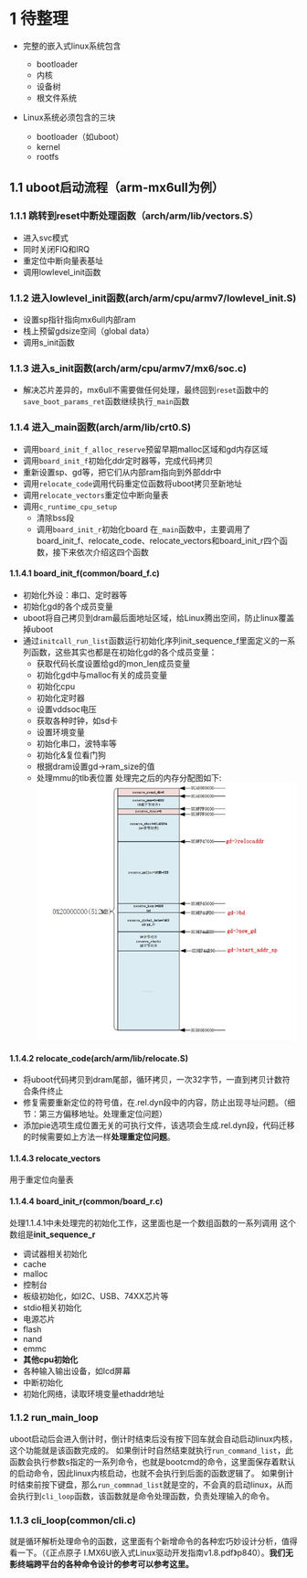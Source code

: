 # 1 待整理
* 完整的嵌入式linux系统包含
  * bootloader
  * 内核
  * 设备树
  * 根文件系统

* Linux系统必须包含的三块
  * bootloader（如uboot）
  * kernel
  * rootfs

## 1.1 uboot启动流程（arm-mx6ull为例）
### 1.1.1 跳转到reset中断处理函数（arch/arm/lib/vectors.S）
   * 进入svc模式
   * 同时关闭FIQ和IRQ
   * 重定位中断向量表基址
   * 调用lowlevel_init函数
### 1.1.2 进入lowlevel_init函数(arch/arm/cpu/armv7/lowlevel_init.S)
   * 设置sp指针指向mx6ull内部ram
   * 栈上预留gdsize空间（global data）
   * 调用s_init函数
### 1.1.3 进入s_init函数(arch/arm/cpu/armv7/mx6/soc.c)
   * 解决芯片差异的，mx6ull不需要做任何处理，最终回到```reset```函数中的```save_boot_params_ret```函数继续执行```_main```函数
### 1.1.4 进入_main函数(arch/arm/lib/crt0.S)
   * 调用```board_init_f_alloc_reserve```预留早期malloc区域和gd内存区域
   * 调用```board_init_f```初始化ddr定时器等，完成代码拷贝
   * 重新设置sp、gd等，把它们从内部ram指向到外部ddr中
   * 调用```relocate_code```调用代码重定位函数将uboot拷贝至新地址
   * 调用```relocate_vectors```重定位中断向量表
   * 调用```c_runtime_cpu_setup```
     * 清除bss段
     * 调用```board_init_r```初始化board
在```_main```函数中，主要调用了board_init_f、relocate_code、relocate_vectors和board_init_r四个函数，接下来依次介绍这四个函数
#### 1.1.4.1 board_init_f(common/board_f.c)
* 初始化外设：串口、定时器等
* 初始化gd的各个成员变量
* uboot将自己拷贝到dram最后面地址区域，给Linux腾出空间，防止linux覆盖掉uboot
* 通过```initcall_run_list```函数运行初始化序列init_sequence_f里面定义的一系列函数，这些其实也都是在初始化gd的各个成员变量：
  * 获取代码长度设置给gd的mon_len成员变量
  * 初始化gd中与malloc有关的成员变量
  * 初始化cpu
  * 初始化定时器
  * 设置vddsoc电压
  * 获取各种时钟，如sd卡
  * 设置环境变量
  * 初始化串口，波特率等
  * 初始化&复位看门狗
  * 根据dram设置gd->ram_size的值
  * 处理mmu的tlb表位置
处理完之后的内存分配图如下:
![内存分配图](res/pic1.jpg)
#### 1.1.4.2 relocate_code(arch/arm/lib/relocate.S)
* 将uboot代码拷贝到dram尾部，循环拷贝，一次32字节，一直到拷贝计数符合条件终止
* 修复需要重新定位的符号值，在.rel.dyn段中的内容，防止出现寻址问题。（细节：第三方偏移地址。处理重定位问题）
* 添加pie选项生成位置无关的可执行文件，该选项会生成.rel.dyn段，代码迁移的时候需要如上方法一样<b>处理重定位问题</b>。
#### 1.1.4.3 relocate_vectors
用于重定位向量表
#### 1.1.4.4 board_init_r(common/board_r.c)
处理1.1.4.1中未处理完的初始化工作，这里面也是一个数组函数的一系列调用
这个数组是<b>init_sequence_r</b>
* 调试器相关初始化
* cache
* malloc
* 控制台
* 板级初始化，如I2C、USB、74XX芯片等
* stdio相关初始化
* 电源芯片
* flash
* nand
* emmc
* <b>其他cpu初始化</b>
* 各种输入输出设备，如lcd屏幕
* 中断初始化
* 初始化网络，读取环境变量ethaddr地址
### 1.1.2 run_main_loop
uboot启动后会进入倒计时，倒计时结束后没有按下回车就会自动启动linux内核，这个功能就是该函数完成的。
如果倒计时自然结束就执行```run_command_list```，此函数会执行参数s指定的一系列命令，也就是bootcmd的命令，这里面保存着默认的启动命令，因此linux内核启动，也就不会执行到后面的函数逻辑了。
如果倒计时结束前按下键盘，那么```run_commnad_list```就是空的，不会真的启动linux，从而会执行到```cli_loop```函数，该函数就是命令处理函数，负责处理输入的命令。
### 1.1.3 cli_loop(common/cli.c)
就是循环解析处理命令的函数，这里面有个新增命令的各种宏巧妙设计分析，值得看一下。（《正点原子 I.MX6U嵌入式Linux驱动开发指南v1.8.pdf》p840）。<b>我们无影终端跨平台的各种命令设计的参考可以参考这里。</b>